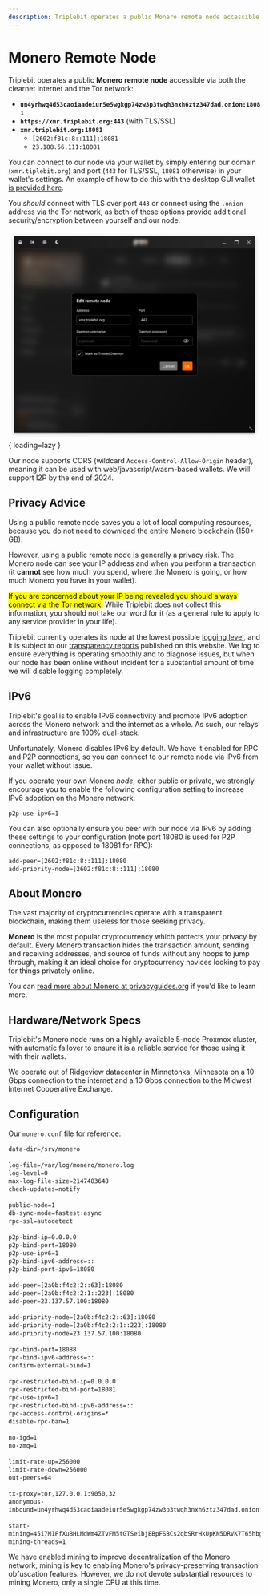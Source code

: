 ```yaml
---
description: Triplebit operates a public Monero remote node accessible via both the clearnet internet and the Tor network.
---
```


# Monero Remote Node

Triplebit operates a public **Monero remote node** accessible via both the clearnet internet and the Tor network:

- **`un4yrhwq4d53caoiaadeiur5e5wgkgp74zw3p3twqh3nxh6ztz347dad.onion:18081`**
- **`https://xmr.triplebit.org:443`** (with TLS/SSL)
- **`xmr.triplebit.org:18081`**
    - `[2602:f81c:8::111]:18081`
    - `23.188.56.111:18081`

You can connect to our node via your wallet by simply entering our domain (`xmr.tiplebit.org`) and port (`443` for TLS/SSL, `18081` otherwise) in your wallet's settings. An example of how to do this with the desktop GUI wallet [is provided here](https://www.getmonero.org/resources/user-guides/remote_node_gui.html).

You *should* connect with TLS over port `443` or connect using the `.onion` address via the Tor network, as both of these options provide additional security/encryption between yourself and our node.

![Screenshot of Monero Wallet settings showing xmr.triplebit.org entered in the Address box, and 443 entered in the port box, with other settings left as their defaults](images/monero-wallet.png){ loading=lazy }

Our node supports CORS (wildcard `Access-Control-Allow-Origin` header), meaning it can be used with web/javascript/wasm-based wallets. We will support I2P by the end of 2024.

## Privacy Advice

Using a public remote node saves you a lot of local computing resources, because you do not need to download the entire Monero blockchain (150+ GB).

However, using a public remote node is generally a privacy risk. The Monero node can see your IP address and when you perform a transaction (it **cannot** see how much you spend, where the Monero is going, or how much Monero you have in your wallet).

<mark>If you are concerned about your IP being revealed you should always connect via the Tor network.</mark> While Triplebit does not collect this information, you should not take our word for it (as a general rule to apply to any service provider in your life).

Triplebit currently operates its node at the lowest possible [logging level](https://getmonero.dev/interacting/monerod.html#logging), and it is subject to our [transparency reports](transparency.md) published on this website. We log to ensure everything is operating smoothly and to diagnose issues, but when our node has been online without incident for a substantial amount of time we will disable logging completely.

## IPv6

Triplebit's goal is to enable IPv6 connectivity and promote IPv6 adoption across the Monero network and the internet as a whole. As such, our relays and infrastructure are 100% dual-stack.

Unfortunately, Monero disables IPv6 by default. We have it enabled for RPC and P2P connections, so you can connect to our remote node via IPv6 from your wallet without issue.

If you operate your own Monero *node*, either public or private, we strongly encourage you to enable the following configuration setting to increase IPv6 adoption on the Monero network:

```
p2p-use-ipv6=1
```

You can also optionally ensure you peer with our node via IPv6 by adding these settings to your configuration (note port 18080 is used for P2P connections, as opposed to 18081 for RPC):

```
add-peer=[2602:f81c:8::111]:18080
add-priority-node=[2602:f81c:8::111]:18080
```

## About Monero

The vast majority of cryptocurrencies operate with a transparent blockchain, making them useless for those seeking privacy.

**Monero** is the most popular cryptocurrency which protects your privacy by default. Every Monero transaction hides the transaction amount, sending and receiving addresses, and source of funds without any hoops to jump through, making it an ideal choice for cryptocurrency novices looking to pay for things privately online.

You can [read more about Monero at privacyguides.org](https://www.privacyguides.org/en/cryptocurrency/) if you'd like to learn more.

## Hardware/Network Specs

Triplebit's Monero node runs on a highly-available 5-node Proxmox cluster, with automatic failover to ensure it is a reliable service for those using it with their wallets.

We operate out of Ridgeview datacenter in Minnetonka, Minnesota on a 10 Gbps connection to the internet and a 10 Gbps connection to the Midwest Internet Cooperative Exchange.

## Configuration

Our `monero.conf` file for reference:

```
data-dir=/srv/monero

log-file=/var/log/monero/monero.log
log-level=0
max-log-file-size=2147483648
check-updates=notify

public-node=1
db-sync-mode=fastest:async
rpc-ssl=autodetect

p2p-bind-ip=0.0.0.0
p2p-bind-port=18080
p2p-use-ipv6=1
p2p-bind-ipv6-address=::
p2p-bind-port-ipv6=18080

add-peer=[2a0b:f4c2:2::63]:18080
add-peer=[2a0b:f4c2:2:1::223]:18080
add-peer=23.137.57.100:18080

add-priority-node=[2a0b:f4c2:2::63]:18080
add-priority-node=[2a0b:f4c2:2:1::223]:18080
add-priority-node=23.137.57.100:18080

rpc-bind-port=18088
rpc-bind-ipv6-address=::
confirm-external-bind=1

rpc-restricted-bind-ip=0.0.0.0
rpc-restricted-bind-port=18081
rpc-use-ipv6=1
rpc-restricted-bind-ipv6-address=::
rpc-access-control-origins=*
disable-rpc-ban=1

no-igd=1
no-zmq=1

limit-rate-up=256000
limit-rate-down=256000
out-peers=64

tx-proxy=tor,127.0.0.1:9050,32
anonymous-inbound=un4yrhwq4d53caoiaadeiur5e5wgkgp74zw3p3twqh3nxh6ztz347dad.onion:18083,127.0.0.1:18083,128

start-mining=45i7M1FfXuBHLMdWm4ZTvFM5tGTSeibjEBpFSBCs2qbSRrHkUpKN5DRVK7T65hbg3WhGXepH7y6Xvb8XdxBmBS8V4AJXtyC
mining-threads=1
```

We have enabled mining to improve decentralization of the Monero network; mining is key to enabling Monero's privacy-preserving transaction obfuscation features. However, we do not devote substantial resources to mining Monero, only a single CPU at this time.
